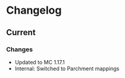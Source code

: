# Changelog

## Current

### Changes

- Updated to MC 1.17.1
- Internal: Switched to Parchment mappings

